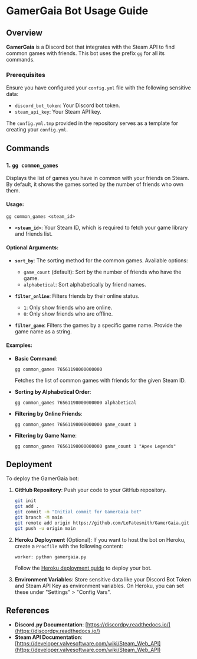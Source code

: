 # GamerGaia Bot Usage Guide

## Overview

**GamerGaia** is a Discord bot that integrates with the Steam API to find common games with friends. This bot uses the prefix `gg` for all its commands.

### Prerequisites

Ensure you have configured your `config.yml` file with the following sensitive data:
- `discord_bot_token`: Your Discord bot token.
- `steam_api_key`: Your Steam API key.

The `config.yml.tmp` provided in the repository serves as a template for creating your `config.yml`.

## Commands

### 1. `gg common_games`

Displays the list of games you have in common with your friends on Steam. By default, it shows the games sorted by the number of friends who own them.

#### Usage:

```
gg common_games <steam_id>
```

- **`<steam_id>`**: Your Steam ID, which is required to fetch your game library and friends list.

#### Optional Arguments:

- **`sort_by`**: The sorting method for the common games. Available options:
  - `game_count` (default): Sort by the number of friends who have the game.
  - `alphabetical`: Sort alphabetically by friend names.

- **`filter_online`**: Filters friends by their online status.
  - `1`: Only show friends who are online.
  - `0`: Only show friends who are offline.

- **`filter_game`**: Filters the games by a specific game name. Provide the game name as a string.

#### Examples:

- **Basic Command**:
  ```
  gg common_games 76561198000000000
  ```
  Fetches the list of common games with friends for the given Steam ID.

- **Sorting by Alphabetical Order**:
  ```
  gg common_games 76561198000000000 alphabetical
  ```

- **Filtering by Online Friends**:
  ```
  gg common_games 76561198000000000 game_count 1
  ```

- **Filtering by Game Name**:
  ```
  gg common_games 76561198000000000 game_count 1 "Apex Legends"
  ```

## Deployment

To deploy the GamerGaia bot:

1. **GitHub Repository**: Push your code to your GitHub repository.
   ```bash
   git init
   git add .
   git commit -m "Initial commit for GamerGaia bot"
   git branch -M main
   git remote add origin https://github.com/LeFatesmith/GamerGaia.git
   git push -u origin main
   ```

2. **Heroku Deployment** (Optional): If you want to host the bot on Heroku, create a `Procfile` with the following content:
   ```
   worker: python gamergaia.py
   ```
   
   Follow the [Heroku deployment guide](https://devcenter.heroku.com/articles/getting-started-with-python) to deploy your bot.

3. **Environment Variables**: Store sensitive data like your Discord Bot Token and Steam API Key as environment variables. On Heroku, you can set these under "Settings" > "Config Vars".

## References

- **Discord.py Documentation**: [https://discordpy.readthedocs.io/](https://discordpy.readthedocs.io/)
- **Steam API Documentation**: [https://developer.valvesoftware.com/wiki/Steam_Web_API](https://developer.valvesoftware.com/wiki/Steam_Web_API)
